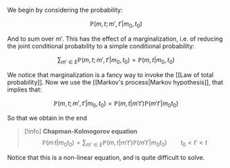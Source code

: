 We begin by considering the probability:

$$\mathbb{P}(m,t;m',t'|m_0,t_0)$$

And to sum over $m'$. This has the effect of a marginalization, i.e. of reducing the joint conditional probability to a simple conditional probability: 

$$\sum_{m'\in E}\mathbb{P}(m,t;m',t'|m_0,t_0)=\mathbb{P}(m,t|m_0,t_0)$$

We notice that marginalization is a fancy way to invoke the [[Law of total probability]].
Now we use the [[Markov's process|Markov hypothesis]], that implies that:

$$\mathbb{P}(m,t;m',t'|m_0,t_0)=  \mathbb{P}(m,t|m't')\mathbb{P}(m't'|m_0t_0)$$

So that we obtain in the end

>[!info] **Chapman-Kolmogorov equation**
>$$\mathbb{P}(m\,t|m_0t_0) =\sum_{m' \in E} \mathbb{P}(m,t|m't')\mathbb{P}(m't'|m_0t_0) \qquad t_0<t'<t$$

Notice that this is a non-linear equation, and is quite difficult to solve.